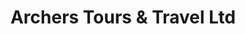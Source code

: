 ---
title: "Archers Tours & Travel Ltd"
url: /nairobi/archers-tours-and-travel-ltd/
shop: travel agency
---